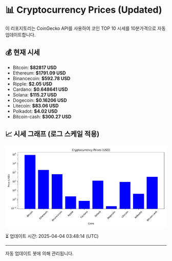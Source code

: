 
# 📊 Cryptocurrency Prices (Updated)

이 리포지토리는 CoinGecko API를 사용하여 코인 TOP 10 시세를 10분가격으로 자동 업데이트합니다.

## 💰 현재 시세
- Bitcoin: **$82817 USD**
- Ethereum: **$1791.09 USD**
- Binancecoin: **$592.78 USD**
- Ripple: **$2.05 USD**
- Cardano: **$0.648641 USD**
- Solana: **$115.27 USD**
- Dogecoin: **$0.16206 USD**
- Litecoin: **$83.06 USD**
- Polkadot: **$4.02 USD**
- Bitcoin-cash: **$300.27 USD**

## 📈 시세 그래프 (로그 스케일 적용)
![Crypto Prices](crypto_prices.png)

⏳ 업데이트 시간: 2025-04-04 03:48:14 (UTC)

---
자동 업데이트 봇에 의해 관리됩니다.
